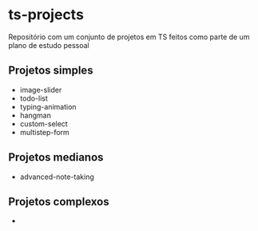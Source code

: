 # ts-projects

Repositório com um conjunto de projetos em TS feitos como parte de um plano de estudo pessoal

## Projetos simples

- image-slider
- todo-list
- typing-animation
- hangman
- custom-select
- multistep-form

## Projetos medianos

- advanced-note-taking

## Projetos complexos

-
